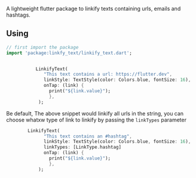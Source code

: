 A lightweight flutter package to linkify texts containing urls, emails and hashtags.

<!-- [![pub package](https://img.shields.io/pub/v/http.svg)](https://pub.dev/packages/linkfy_text) -->

## Using

```dart
// first import the package
import 'package:linkfy_text/linkify_text.dart';


           LinkifyText(
              "This text contains a url: https://flutter.dev",
              linkStyle: TextStyle(color: Colors.blue, fontSize: 16),
              onTap: (link) {
                print("${link.value}");
                },
            );
```

Be default, The above snippet would linkify all urls in the string, you can choose whatxw type of link to linkify by passing the `linkTypes` parameter

```dart
        LinkifyText(
              "This text contains an #hashtag",
              linkStyle: TextStyle(color: Colors.blue, fontSize: 16),
              linkTypes: [LinkType.hashtag]
              onTap: (link) {
                print("${link.value}");
                },
            );
```
